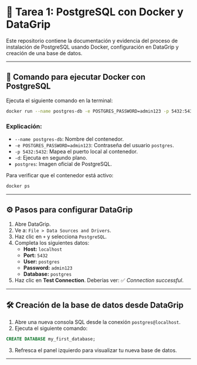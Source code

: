 # 🐘 Tarea 1: PostgreSQL con Docker y DataGrip

Este repositorio contiene la documentación y evidencia del proceso de instalación de PostgreSQL usando Docker, configuración en DataGrip y creación de una base de datos.

---

## 🐳 Comando para ejecutar Docker con PostgreSQL

Ejecuta el siguiente comando en la terminal:

```bash
docker run --name postgres-db -e POSTGRES_PASSWORD=admin123 -p 5432:5432 -d postgres
```

### Explicación:
- `--name postgres-db`: Nombre del contenedor.
- `-e POSTGRES_PASSWORD=admin123`: Contraseña del usuario `postgres`.
- `-p 5432:5432`: Mapea el puerto local al contenedor.
- `-d`: Ejecuta en segundo plano.
- `postgres`: Imagen oficial de PostgreSQL.

Para verificar que el contenedor está activo:

```bash
docker ps
```

---

## ⚙️ Pasos para configurar DataGrip

1. Abre DataGrip.
2. Ve a: `File > Data Sources and Drivers`.
3. Haz clic en `+` y selecciona `PostgreSQL`.
4. Completa los siguientes datos:
   - **Host:** `localhost`
   - **Port:** `5432`
   - **User:** `postgres`
   - **Password:** `admin123`
   - **Database:** `postgres`
5. Haz clic en **Test Connection**. Deberías ver: ✅ *Connection successful*.

---

## 🛠️ Creación de la base de datos desde DataGrip

1. Abre una nueva consola SQL desde la conexión `postgres@localhost`.
2. Ejecuta el siguiente comando:

```sql
CREATE DATABASE my_first_database;
```

3. Refresca el panel izquierdo para visualizar tu nueva base de datos.

---



